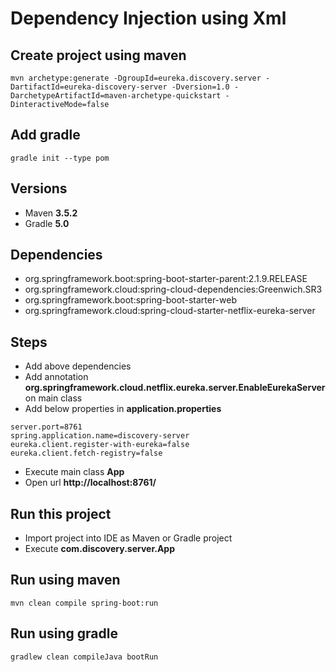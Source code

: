 # Dependency Injection using Xml

## Create project using maven
```
mvn archetype:generate -DgroupId=eureka.discovery.server -DartifactId=eureka-discovery-server -Dversion=1.0 -DarchetypeArtifactId=maven-archetype-quickstart -DinteractiveMode=false
```

## Add gradle
```
gradle init --type pom
```

## Versions
* Maven **3.5.2**
* Gradle **5.0**

## Dependencies
* org.springframework.boot:spring-boot-starter-parent:2.1.9.RELEASE
* org.springframework.cloud:spring-cloud-dependencies:Greenwich.SR3
* org.springframework.boot:spring-boot-starter-web
* org.springframework.cloud:spring-cloud-starter-netflix-eureka-server

## Steps
* Add above dependencies
* Add annotation **org.springframework.cloud.netflix.eureka.server.EnableEurekaServer** on main class
* Add below properties in **application.properties**
```
server.port=8761
spring.application.name=discovery-server
eureka.client.register-with-eureka=false
eureka.client.fetch-registry=false
```
* Execute main class **App**
* Open url **http://localhost:8761/**

## Run this project
* Import project into IDE as Maven or Gradle project
* Execute **com.discovery.server.App**

## Run using maven
```
mvn clean compile spring-boot:run
```

## Run using gradle
```
gradlew clean compileJava bootRun
```